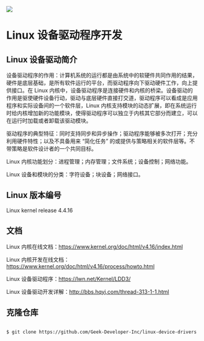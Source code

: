 ﻿[![](https://img.shields.io/badge/language-English-blue.svg?style=flat-square)](./README.md)


# Linux 设备驱动程序开发


## Linux 设备驱动简介

设备驱动程序的作用：计算机系统的运行都是由系统中的软硬件共同作用的结果，硬件是底层基础，是所有软件运行的平台，而驱动程序向下驱动硬件工作，向上提供接口。在 Linux 内核中，设备驱动程序是连接硬件和内核的桥梁。设备驱动的作用是驱使硬件设备行动，驱动与底层硬件直接打交道，驱动程序可以看成是应用程序和实际设备间的一个软件层，Linux 内核支持模块的动态扩展，即在系统运行时给内核增加新的功能模块，使得驱动程序可以独立于内核其它部分而建立，可以在运行时加载或者卸载该驱动模块。

驱动程序的典型特征：同时支持同步和异步操作；驱动程序能够被多次打开；充分利用硬件特性；以及不具备用来 “简化任务” 的或提供与策略相关的软件层等。不带策略是软件设计者的一个共同目标。

Linux 内核功能划分：进程管理；内存管理；文件系统；设备控制；网络功能。

Linux 设备和模块的分类：字符设备；块设备；网络接口。


## Linux 版本编号

Linux kernel release 4.4.16


## 文档

Linux 内核在线文档：https://www.kernel.org/doc/html/v4.16/index.html

Linux 内核开发在线文档：https://www.kernel.org/doc/html/v4.16/process/howto.html

Linux 设备驱动程序：https://lwn.net/Kernel/LDD3/

Linux 设备驱动开发详解：http://bbs.hqyj.com/thread-313-1-1.html


## 克隆仓库
```bash

$ git clone https://github.com/Geek-Developer-Inc/linux-device-drivers.git

```
